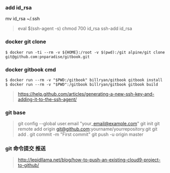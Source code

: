 
### add id_rsa 

mv id_rsa ~/.ssh
> eval $(ssh-agent -s)
> chmod 700 id_rsa
> ssh-add id_rsa

### docker git clone

```
$ docker run -ti --rm -v ${HOME}:/root -v $(pwd):/git alpine/git clone git@github.com:pnparadise/gitbook.git
```

### docker gitbook cmd
```
$ docker run --rm -v "$PWD:/gitbook" billryan/gitbook gitbook install
$ docker run --rm -v "$PWD":/gitbook billryan/gitbook gitbook build
```

> https://help.github.com/articles/generating-a-new-ssh-key-and-adding-it-to-the-ssh-agent/

### git base

> git config --global user.email "your\_email@example.com"
> git init
> git remote add origin git@github.com:yourname/yourrepository.git
> git add .
> git commit -m "First commit"
> git push -u origin master

#### 

### git 命令提交 推送

> http://lepidllama.net/blog/how-to-push-an-existing-cloud9-project-to-github/



